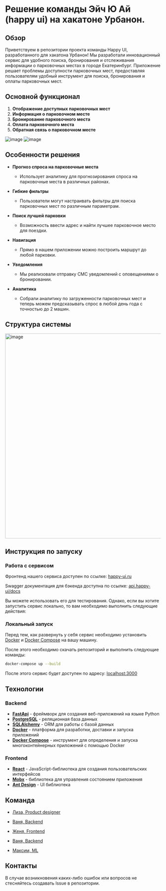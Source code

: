 # Решение команды Эйч Ю Ай (happy ui) на хакатоне Урбанон.

## Обзор

Приветствуем в репозитории проекта команды Happy UI, разработанного для хакатона Урбанон! Мы разработали инновационный сервис для удобного поиска, бронирования и отслеживания информации о парковочных местах в городе Екатеринбург. Приложение решает проблемы доступности парковочных мест, предоставляя пользователям удобный инструмент для поиска, бронирования и оплаты парковочных мест.

## Основной функционал

1. **Отображение доступных парковочных мест**
2. **Информация о парковочном месте**
3. **Бронирование парковочного места**
4. **Оплата парковочного места**
5. **Обратная связь о парковочном месте**
  
![image](https://github.com/avalanche05/urbaton/assets/21103882/b7684827-4582-4838-bf74-dc567131ad41)
![image](https://github.com/avalanche05/urbaton/assets/21103882/4c43a624-716a-4bf9-a482-835b7a694302)

## Особенности решения

- **Прогноз спроса на парковочные места**
  - Использует аналитику для прогнозирования спроса на парковочные места в различных районах.

- **Гибкие фильтры**
  - Пользователи могут настраивать фильтры для поиска парковочных мест по различным параметрам.

- **Поиск лучшей парковки**
  - Возможность ввести адрес и найти лучшее парковочное место для поездки.
 
- **Навигация**
  - Прямо в нашем приложении можно построить маршрут до любой парковки.

- **Уведомления**
  - Мы реализовали отправку СМС уведомлений с оповещениями о бронировании.

- **Аналитика**
  - Собрали аналитику по загруженности парковочных мест и теперь можем предсказывать спрос в любой день года с точностью до 2 машин.
 
## Структура системы

<img width="663" alt="image" src="https://github.com/avalanche05/urbaton/assets/21103882/d6140779-a283-434a-92b4-4283b1002f3a">

## Инструкция по запуску

### Работа с сервисом

Фронтенд нашего сервиса доступен по ссылке:  [happy-ui.ru](http://happy-ui.ru)

Swagger документация для бэкенда доступна по ссылке: [api.happy-ui/docs](http://api.happy-ui/docs/)

Вы можете использовать его для тестирования. Однако, если вы хотите запустить сервис локально, то вам необходимо выполнить следующие действия:

### Локальный запуск

Перед тем, как развернуть у себя сервис необходимо установить [Docker](https://docs.docker.com/get-docker/) и [Docker Compose](https://docs.docker.com/compose/install) на вашу машину.

После этого необходимо скачать репозиторий и выполнить следующие команды:

```bash
docker-compose up --build
```

После этого сервис будет доступен по адресу: [localhost:3000](http://localhost:3000)

## Технологии

### Backend

- [**FastApi**](https://fastapi.tiangolo.com/) - фреймворк для создания веб-приложений на языке Python
- [**PostgreSQL**](https://www.postgresql.org/) - реляционная база данных
- [**SQLAlchemy**](https://www.sqlalchemy.org/) - ORM для работы с базой данных
- [**Docker**](https://www.docker.com/) - платформа для разработки, доставки и запуска приложений
- [**Docker Compose**](https://docs.docker.com/compose/) - инструмент для определения и запуска многоконтейнерных приложений с помощью Docker

### Frontend

- [**React**](https://reactjs.org/) - JavaScript-библиотека для создания пользовательских интерфейсов
- [**Mobx**](https://mobx.js.org/) - библиотека для управления состоянием приложения
- [**Ant Design**](https://ant.design/) - UI библиотека

## Команда

- [Лиза, Product designer](https://t.me/dvij_designer)

- [Ваня, Backend](https://t.me/maj0rio)

- [Женя, Frontend](https://t.me/shmate)

- [Ваня, Backend](https://t.me/mrapplexz)

- [Максим, ML]([https://t.me/nizhgo](https://t.me/avalanche05))


## Контакты

В случае возникновения каких-либо ошибок или вопросов не стесняйтесь создавать Issue в репозитории. 
